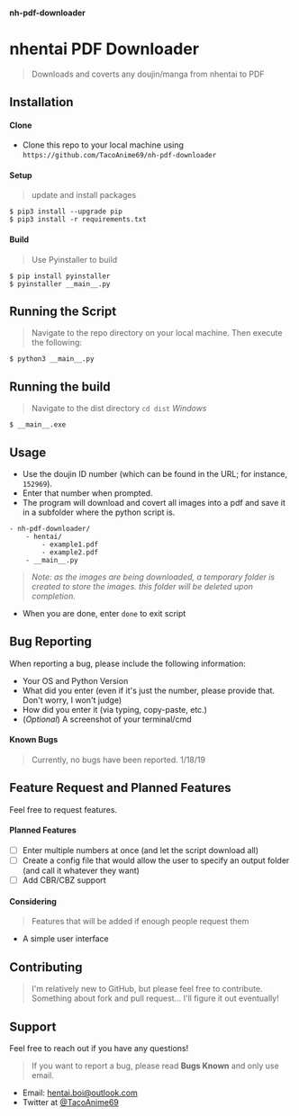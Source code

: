 #### nh-pdf-downloader
# nhentai PDF Downloader
> Downloads and coverts any doujin/manga from nhentai to PDF

## Installation
#### Clone
- Clone this repo to your local machine using ```https://github.com/TacoAnime69/nh-pdf-downloader```
#### Setup
> update and install packages
```
$ pip3 install --upgrade pip
$ pip3 install -r requirements.txt
```
#### Build
> Use Pyinstaller to build
```
$ pip install pyinstaller
$ pyinstaller __main__.py
```

## Running the Script
> Navigate to the repo directory on your local machine. Then execute the following:
```
$ python3 __main__.py
```

## Running the build
> Navigate to the dist directory ```cd dist```
_Windows_
```
$ __main__.exe
```

## Usage
* Use the doujin ID number (which can be found in the URL; for instance, ```152969```).
* Enter that number when prompted.
* The program will download and covert all images into a pdf and save it in a subfolder where the python script is.
```
- nh-pdf-downloader/
    - hentai/
        - example1.pdf
        - example2.pdf
    - __main__.py
```
> _Note: as the images are being downloaded, a temporary folder is created to store the images. this folder will be deleted upon completion._
* When you are done, enter ```done``` to exit script

## Bug Reporting
When reporting a bug, please include the following information:
- Your OS and Python Version
- What did you enter (even if it's just the number, please provide that. Don't worry, I won't judge)
- How did you enter it (via typing, copy-paste, etc.)
- (_Optional_) A screenshot of your terminal/cmd
#### Known Bugs
> Currently, no bugs have been reported. 1/18/19

## Feature Request and Planned Features
Feel free to request features. 
#### Planned Features
- [ ] Enter multiple numbers at once (and let the script download all)
- [ ] Create a config file that would allow the user to specify an output folder (and call it whatever they want)
- [ ] Add CBR/CBZ support
#### Considering
> Features that will be added if enough people request them
- A simple user interface

## Contributing
> I'm relatively new to GitHub, but please feel free to contribute. Something about fork and pull request... I'll figure it out eventually!

## Support
Feel free to reach out if you have any questions!
> If you want to report a bug, please read __Bugs Known__ and only use email.
- Email: hentai.boi@outlook.com
- Twitter at [@TacoAnime69](https://twitter.com/TacoAnime69)
